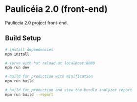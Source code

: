 # Paulicéia 2.0 (front-end)

Pauliceia 2.0 project front-end.


## Build Setup

``` bash
# install dependencies
npm install

# serve with hot reload at localhost:8080
npm run dev

# build for production with minification
npm run build

# build for production and view the bundle analyzer report
npm run build --report
```
